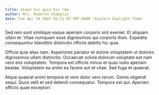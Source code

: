 ```yaml
---
title: atque hic quia hic rem
author: Mrs. Roberto Champlin
date: Tue Apr 19 2022 02:21:03 GMT-0400 (Eastern Daylight Time)
---
```

Sed rem sunt similique eaque aperiam corporis sint eveniet. Et aliquam ullam et. Vitae numquam esse dignissimos qui corporis illum. Expedita consequuntur blanditiis distinctio officiis debitis hic quia.

 Officia quia alias nam. Asperiores pariatur et dolore voluptatem ut dolores dignissimos ullam distinctio. Occaecati soluta dolorum voluptate est nam vero eos voluptatem. Tempora est officiis minus et quas iusto aperiam beatae. Voluptatem ea animi ea facere aut et vitae. Sed fuga et quaerat.

 Atque quaerat animi tempora et vero dolor vero rerum. Omnis eligendi sequi. Quos velit et sed deleniti consequatur. Tempore est qui. Aperiam officiis quae excepturi.